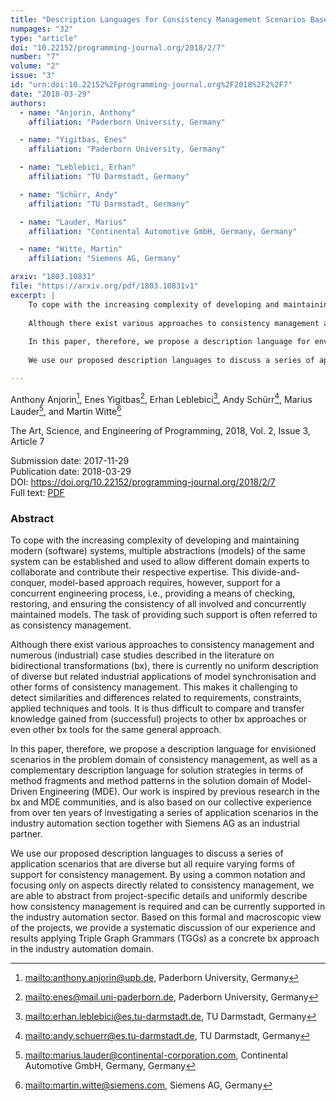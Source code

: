 ```yaml
---
title: "Description Languages for Consistency Management Scenarios Based on Examples from the Industry Automation Domain"
numpages: "32"
type: "article"
doi: "10.22152/programming-journal.org/2018/2/7"
number: "7"
volume: "2"
issue: "3"
id: "urn:doi:10.22152%2Fprogramming-journal.org%2F2018%2F2%2F7"
date: "2018-03-29"
authors: 
  - name: "Anjorin, Anthony"
    affiliation: "Paderborn University, Germany"

  - name: "Yigitbas, Enes"
    affiliation: "Paderborn University, Germany"

  - name: "Leblebici, Erhan"
    affiliation: "TU Darmstadt, Germany"

  - name: "Schürr, Andy"
    affiliation: "TU Darmstadt, Germany"

  - name: "Lauder, Marius"
    affiliation: "Continental Automotive GmbH, Germany, Germany"

  - name: "Witte, Martin"
    affiliation: "Siemens AG, Germany"

arxiv: "1803.10831"
file: "https://arxiv.org/pdf/1803.10831v1"
excerpt: |
    To cope with the increasing complexity of developing and maintaining modern (software) systems, multiple abstractions (models) of the same system can be established and used to allow different domain experts to collaborate and contribute their respective expertise. This divide-and-conquer, model-based approach requires, however, support for a concurrent engineering process, i.e., providing a means of checking, restoring, and ensuring the consistency of all involved and concurrently maintained models. The task of providing such support is often referred to as consistency management.
    
    Although there exist various approaches to consistency management and numerous (industrial) case studies described in the literature on bidirectional transformations (bx), there is currently no uniform description of diverse but related industrial applications of model synchronisation and other forms of consistency management. This makes it challenging to detect similarities and differences related to requirements, constraints, applied techniques and tools. It is thus difficult to compare and transfer knowledge gained from (successful) projects to other bx approaches or even other bx tools for the same general approach.
    
    In this paper, therefore, we propose a description language for envisioned scenarios in the problem domain of consistency management, as well as a complementary description language for solution strategies in terms of method fragments and method patterns in the solution domain of Model-Driven Engineering (MDE). Our work is inspired by previous research in the bx and MDE communities, and is also based on our collective experience from over ten years of investigating a series of application scenarios in the industry automation section together with Siemens AG as an industrial partner.
    
    We use our proposed description languages to discuss a series of application scenarios that are diverse but all require varying forms of support for consistency management. By using a common notation and focusing only on aspects directly related to consistency management, we are able to abstract from project-specific details and uniformly describe how consistency management is required and can be currently supported in the industry automation sector. Based on this formal and macroscopic view of the projects, we provide a systematic discussion of our experience and results applying Triple Graph Grammars (TGGs) as a concrete bx approach in the industry automation domain.

---
```

Anthony Anjorin[^1], Enes Yigitbas[^2], Erhan Leblebici[^3], Andy Schürr[^4], Marius Lauder[^5], and Martin Witte[^6]

The Art, Science, and Engineering of Programming, 2018, Vol. 2, Issue 3, Article 7

Submission date: 2017-11-29  
Publication date: 2018-03-29  
DOI: <https://doi.org/10.22152/programming-journal.org/2018/2/7>  
Full text: [PDF](https://arxiv.org/pdf/1803.10831v1)  


### Abstract
To cope with the increasing complexity of developing and maintaining modern (software) systems, multiple abstractions (models) of the same system can be established and used to allow different domain experts to collaborate and contribute their respective expertise. This divide-and-conquer, model-based approach requires, however, support for a concurrent engineering process, i.e., providing a means of checking, restoring, and ensuring the consistency of all involved and concurrently maintained models. The task of providing such support is often referred to as consistency management.

Although there exist various approaches to consistency management and numerous (industrial) case studies described in the literature on bidirectional transformations (bx), there is currently no uniform description of diverse but related industrial applications of model synchronisation and other forms of consistency management. This makes it challenging to detect similarities and differences related to requirements, constraints, applied techniques and tools. It is thus difficult to compare and transfer knowledge gained from (successful) projects to other bx approaches or even other bx tools for the same general approach.

In this paper, therefore, we propose a description language for envisioned scenarios in the problem domain of consistency management, as well as a complementary description language for solution strategies in terms of method fragments and method patterns in the solution domain of Model-Driven Engineering (MDE). Our work is inspired by previous research in the bx and MDE communities, and is also based on our collective experience from over ten years of investigating a series of application scenarios in the industry automation section together with Siemens AG as an industrial partner.

We use our proposed description languages to discuss a series of application scenarios that are diverse but all require varying forms of support for consistency management. By using a common notation and focusing only on aspects directly related to consistency management, we are able to abstract from project-specific details and uniformly describe how consistency management is required and can be currently supported in the industry automation sector. Based on this formal and macroscopic view of the projects, we provide a systematic discussion of our experience and results applying Triple Graph Grammars (TGGs) as a concrete bx approach in the industry automation domain.


[^1]: <mailto:anthony.anjorin@upb.de>, Paderborn University, Germany
[^2]: <mailto:enes@mail.uni-paderborn.de>, Paderborn University, Germany
[^3]: <mailto:erhan.leblebici@es.tu-darmstadt.de>, TU Darmstadt, Germany
[^4]: <mailto:andy.schuerr@es.tu-darmstadt.de>, TU Darmstadt, Germany
[^5]: <mailto:marius.lauder@continental-corporation.com>, Continental Automotive GmbH, Germany, Germany
[^6]: <mailto:martin.witte@siemens.com>, Siemens AG, Germany
